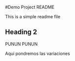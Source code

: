 #Demo Project README

This is a simple readme file

## Heading 2

PUNUN PUNUN

Aqui pondremos las variaciones
